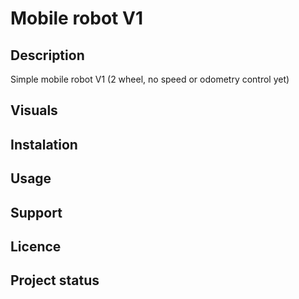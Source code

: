 # Mobile robot V1

## Description
Simple mobile robot V1 (2 wheel, no speed or odometry control yet)

## Visuals

## Instalation

## Usage

## Support

## Licence

## Project status


